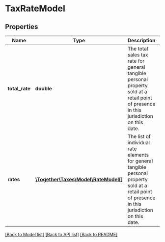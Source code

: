# TaxRateModel

## Properties
Name | Type | Description | Notes
------------ | ------------- | ------------- | -------------
**total_rate** | **double** | The total sales tax rate for general tangible personal property sold at a retail point of presence  in this jurisdiction on this date. | [optional] 
**rates** | [**\Together\Taxes\Model\RateModel[]**](RateModel.md) | The list of individual rate elements for general tangible personal property sold at a retail  point of presence in this jurisdiction on this date. | [optional] 

[[Back to Model list]](../README.md#documentation-for-models) [[Back to API list]](../README.md#documentation-for-api-endpoints) [[Back to README]](../README.md)


